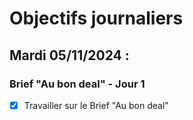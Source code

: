 # Objectifs journaliers

## Mardi 05/11/2024 :

### Brief "Au bon deal" - Jour 1

- [X] Travailler sur le Brief "Au bon deal"
